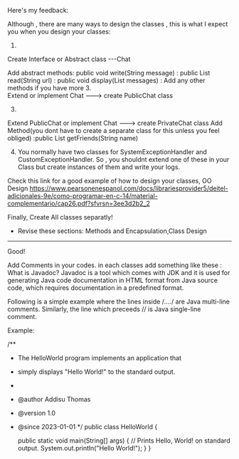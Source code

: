 Here's my feedback:

Although , there are many ways to design the classes , this is what I expect you when you design your classes:


1.
Create Interface or Abstract class ---Chat

Add abstract methods: public void write(String message)
                    : public List<String> read(String url)
					: public void display(List messages)
					: Add any other methods if you have more
3.					
Extend or implement Chat ---> create PublicChat	class		

3.
Extend PublicChat or implement Chat       --->  create PrivateChat class
 Add Method(you dont have to create a separate class for this unless you feel obliged) :public List<String> getFriends(String name)  

4. You normally have two classes for SystemExceptionHandler and CustomExceptionHandler. So , you shouldnt extend one of these
in your Class but create instances of them and write your logs.

Check this link for a good example of how to design your classes, OO Design
https://www.pearsonenespanol.com/docs/librariesprovider5/deitel-adicionales-9e/como-programar-en-c-14/material-complementario/cap26.pdf?sfvrsn=3ee3d2b2_2
 
Finally, 
Create All classes separatly!

- Revise these sections: Methods and Encapsulation,Class Design

-------------------------------------------------------------------



Good!

Add Comments in your codes. in each classes add something like these :
What is Javadoc?
Javadoc is a tool which comes with JDK and it is used for generating Java code documentation in HTML format from Java source code, which requires documentation in a predefined format.

Following is a simple example where the lines inside /*….*/ are Java multi-line comments. Similarly, the line which preceeds // is Java single-line comment.


Example:

/**
* The HelloWorld program implements an application that
* simply displays "Hello World!" to the standard output.
*
* @author  Addisu Thomas
* @version 1.0
* @since   2023-01-01 
*/
public class HelloWorld {

   public static void main(String[] args) {
      // Prints Hello, World! on standard output.
      System.out.println("Hello World!");
   }
}
